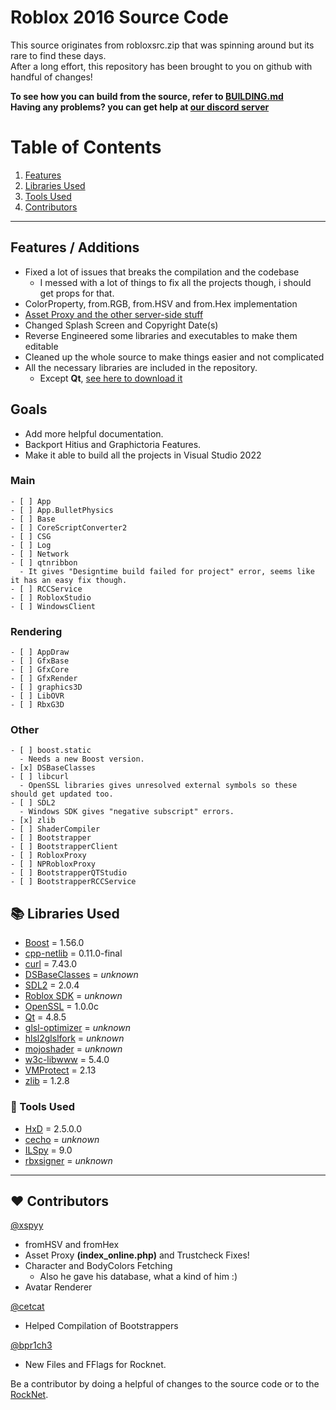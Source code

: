 # Roblox 2016 Source Code

This source originates from robloxsrc.zip that was spinning around but its rare to find these days.<br>
After a long effort, this repository has been brought to you on github with handful of changes!<br>

**To see how you can build from the source, refer to [BUILDING.md](/BUILDING.md)**<br>
**Having any problems? you can get help at [our discord server](https://www.discord.gg/rVrYHdrbsp)**<br>

# Table of Contents
1. [Features](#features--additions)
2. [Libraries Used](#-libraries-used)
3. [Tools Used](#-tools-used)
4. [Contributors](#%EF%B8%8F-contributors)

---

## Features / Additions
- Fixed a lot of issues that breaks the compilation and the codebase
  - I messed with a lot of things to fix all the projects though, i should get props for that.
- ColorProperty, from.RGB, from.HSV and from.Hex implementation
- [Asset Proxy and the other server-side stuff](https://www.github.com/P0L3NARUBA/rocknet-rblx)
- Changed Splash Screen and Copyright Date(s)
- Reverse Engineered some libraries and executables to make them editable
- Cleaned up the whole source to make things easier and not complicated
- All the necessary libraries are included in the repository.
   - Except **Qt**, [see here to download it](/BUILDING_CONTRIBS.md)

## Goals
- Add more helpful documentation.
- Backport Hitius and Graphictoria Features.
- Make it able to build all the projects in Visual Studio 2022
### Main
    - [ ] App
	- [ ] App.BulletPhysics
	- [ ] Base
	- [ ] CoreScriptConverter2
	- [ ] CSG
	- [ ] Log
	- [ ] Network
	- [ ] qtnribbon
	  - It gives "Designtime build failed for project" error, seems like it has an easy fix though.
	- [ ] RCCService
	- [ ] RobloxStudio
	- [ ] WindowsClient
### Rendering
    - [ ] AppDraw
	- [ ] GfxBase
	- [ ] GfxCore
	- [ ] GfxRender
	- [ ] graphics3D
	- [ ] LibOVR
	- [ ] RbxG3D
### Other
   	- [ ] boost.static
	  - Needs a new Boost version.
    - [x] DSBaseClasses
	- [ ] libcurl
	  - OpenSSL libraries gives unresolved external symbols so these should get updated too.
	- [ ] SDL2
      - Windows SDK gives "negative subscript" errors.
	- [x] zlib
	- [ ] ShaderCompiler
	- [ ] Bootstrapper
	- [ ] BootstrapperClient
	- [ ] RobloxProxy
	- [ ] NPRobloxProxy
	- [ ] BootstrapperQTStudio
	- [ ] BootstrapperRCCService

## 📚 Libraries Used
- [Boost](/Contribs/boost_1_56_0) = 1.56.0
- [cpp-netlib](/Contribs/cpp-netlib-0.11.0-final) = 0.11.0-final
- [curl](/Contribs/windows/x86/curl/curl-7.43.0) = 7.43.0
- [DSBaseClasses](/Contribs/DSBaseClasses) = *unknown*
- [SDL2](/Contribs/SDL2) = 2.0.4
- [Roblox SDK](/Contribs/SDK) = *unknown*
- [OpenSSL](/Contribs/openssl) = 1.0.0c
- [Qt](BUILDING_CONTRIBS.md) = 4.8.5
- [glsl-optimizer](/Rendering/ShaderCompiler/glsl-optimizer) = *unknown*
- [hlsl2glslfork](/Rendering/ShaderCompiler/hlsl2glslfork) = *unknown*
- [mojoshader](/Rendering/ShaderCompiler/mojoshader) = *unknown*
- [w3c-libwww](/Contribs/w3c-libwww-5.4.0) = 5.4.0
- [VMProtect](/Contribs/VMProtectWin_2.13) = 2.13
- [zlib](/Contribs/windows/x86/zlib/zlib-1.2.8) = 1.2.8

### 🔨 Tools Used
- [HxD](/Tools/HxD) = 2.5.0.0
- [cecho](/Tools/cecho) = *unknown*
- [ILSpy](/Tools/ILSpy) = 9.0
- [rbxsigner](/Tools/rbxsigner) = *unknown*

---

## ❤️ Contributors
[@xspyy](https://github.com/xspyy)
* fromHSV and fromHex
* Asset Proxy **(index_online.php)** and Trustcheck Fixes!
* Character and BodyColors Fetching
   * Also he gave his database, what a kind of him :)
* Avatar Renderer

[@cetcat](https://github.com/cetcat)
* Helped Compilation of Bootstrappers

[@bpr1ch3](https://github.com/bpr1ch3)
* New Files and FFlags for Rocknet.

Be a contributor by doing a helpful of changes to the source code or to the [RockNet](https://github.com/P0L3NARUBA/rocknet-rblx).